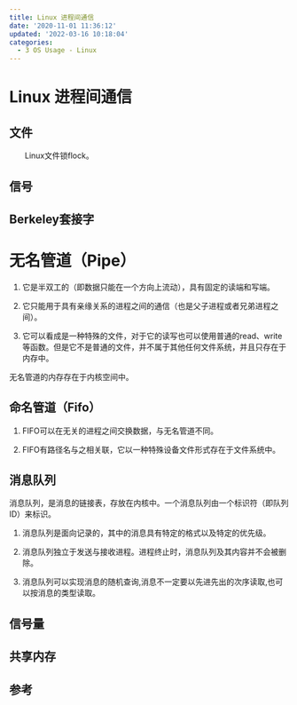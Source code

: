 ```yaml
---
title: Linux 进程间通信
date: '2020-11-01 11:36:12'
updated: '2022-03-16 10:18:04'
categories:
  - 3 OS Usage - Linux
---
```


# Linux 进程间通信

## 文件

　　Linux文件锁flock。

## 信号

## Berkeley套接字

# 无名管道（Pipe）

1. 它是半双工的（即数据只能在一个方向上流动），具有固定的读端和写端。

2. 它只能用于具有亲缘关系的进程之间的通信（也是父子进程或者兄弟进程之间）。

3. 它可以看成是一种特殊的文件，对于它的读写也可以使用普通的read、write 等函数。但是它不是普通的文件，并不属于其他任何文件系统，并且只存在于内存中。

无名管道的内存存在于内核空间中。

## 命名管道（Fifo）

1. FIFO可以在无关的进程之间交换数据，与无名管道不同。

2. FIFO有路径名与之相关联，它以一种特殊设备文件形式存在于文件系统中。

## 消息队列

消息队列，是消息的链接表，存放在内核中。一个消息队列由一个标识符（即队列ID）来标识。

1. 消息队列是面向记录的，其中的消息具有特定的格式以及特定的优先级。

2. 消息队列独立于发送与接收进程。进程终止时，消息队列及其内容并不会被删除。

3. 消息队列可以实现消息的随机查询,消息不一定要以先进先出的次序读取,也可以按消息的类型读取。

## 信号量

## 共享内存

## 参考
